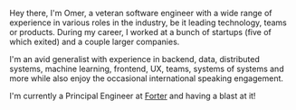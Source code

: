 Hey there, I'm Omer, a veteran software engineer with a wide range of experience in various roles in the industry, be it leading technology, teams or products. During my career, I worked at a bunch of startups (five of which exited) and a couple larger companies.
  
I'm an avid generalist with experience in backend, data, distributed systems, machine learning, frontend, UX, teams, systems of systems and more while also enjoy the occasional international speaking engagement.

I'm currently a Principal Engineer at [Forter](https://forter.com) and having a blast at it!

<a href="http://ipa-reader.xyz/?text=%C9%94%CB%90m%C9%9B%C9%B9%20v%CA%8Cn%20kl%CA%8At%C9%9Bn"><img src="https://raw.githubusercontent.com/FortAwesome/Font-Awesome/6.x/svgs/solid/volume-high.svg" width="auto" height="15"></a>&nbsp;
<a href="https://omervk.com"><img src="https://raw.githubusercontent.com/FortAwesome/Font-Awesome/6.x/svgs/brands/safari.svg" width="auto" height="15"></a>&nbsp;
<a href="https://twitter.com/omervk"><img src="https://raw.githubusercontent.com/FortAwesome/Font-Awesome/6.x/svgs/brands/twitter.svg" width="auto" height="15"></a>&nbsp;
<a href="https://linkedin.com/in/omervk"><img src="https://raw.githubusercontent.com/FortAwesome/Font-Awesome/6.x/svgs/brands/linkedin.svg" width="auto" height="15"></a>&nbsp;
<a href="https://www.youtube.com/playlist?list=PLrXb8NBVfco-90Jq6C2IRabQ7GTMzrLha"><img src="https://raw.githubusercontent.com/FortAwesome/Font-Awesome/6.x/svgs/brands/youtube.svg" width="auto" height="15"></a>&nbsp;
<a href="https://mastodon.social/@omer"><img src="https://raw.githubusercontent.com/FortAwesome/Font-Awesome/6.x/svgs/brands/mastodon.svg" width="auto" height="15"></a>
